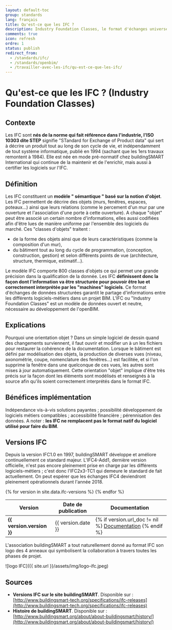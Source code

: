 ```yaml
---
layout: default-toc
group: standards
lang: français
title: Qu'est-ce que les IFC ?
description: Industry Foundation Classes, le format d'échanges universel
comments: true
icon: refresh
ordre: 1
status: publish
redirect_from:
  - /standards/ifc/
  - /standards/openbim/
  - /travailler-avec-les-ifc/qu-est-ce-que-les-ifc/
---
```


# Qu'est-ce que les IFC ? (Industry Foundation Classes)

## Contexte

Les IFC sont **nés de la norme qui fait référence dans l'industrie, l'ISO 10303 dite STEP** signifie "STandard for Exchange of Product data" qui sert à décrire un produit tout au long de son cycle de vie, et indépendamment de tout système informatique, publié en 1994 (sachant que les 1ers travaux remontent à 1984). Elle est née en mode pré-normatif chez buildingSMART International qui continue de la maintenir et de l'enrichir, mais aussi à certifier les logiciels sur l'IFC.

## Définition

Les IFC constituent un **modèle " sémantique " basé sur la notion d'objet**. Les IFC permettent de décrire des objets (murs, fenêtres, espaces, poteaux…) ainsi que leurs relations (comme le percement d'un mur par une ouverture et l'association d'une porte à cette ouverture). A chaque "objet" peut être associé un certain nombre d'informations, elles aussi codifiées afin d'être lues de manière uniforme par l'ensemble des logiciels du marché. Ces "classes d'objets" traitent :
- de la forme des objets ainsi que de leurs caractéristiques (comme la composition d'un mur),
- du bâtiment tout au long du cycle de programmation, (conception, construction, gestion) et selon différents points de vue (architecture, structure, thermique, estimatif...).

Le modèle IFC comporte 800 classes d'objets ce qui permet une grande précision dans la qualification de la donnée. Les IFC **définissent donc la façon dont l'information va être structurée pour pouvoir être lue et correctement interprétée par les "machines" logiciels**. Ce format d'échanges de données structurées garantit le partage d'informations entre les différents logiciels-métiers dans un projet BIM. L'IFC ou "Industry Foundation Classes" est un modèle de données ouvert et neutre, nécessaire au développement de l'openBIM.

## Explications

Pourquoi une orientation objet ? Dans un simple logiciel de dessin quand des changements surviennent, il faut ouvrir et modifier un à un les fichiers pour restaurer la cohérence de la documentation. Lorsque le bâtiment est défini par modélisation des objets, la production de diverses vues (niveau, axonométrie, coupe, nomenclature des fenêtres…) est facilitée, et si l'on supprime la fenêtre dans une quelconque de ces vues, les autres sont mises à jour automatiquement. Cette orientation "objet" implique d'être très précis sur la façon dont les éléments sont modélisés et renseignés à la source afin qu'ils soient correctement interprétés dans le format IFC.

## Bénéfices implémentation

Indépendance vis-à-vis solutions payantes ; possibilité développement de logiciels métiers compatibles ; accessibilité financière ; pérennisation des données.
A noter : **les IFC ne remplacent pas le format natif du logiciel utilisé pour faire du BIM**.

## Versions IFC

Depuis la version IFC1.0 en 1997, buildingSMART développe et améliore continuellement ce standard majeur. L'IFC4-Add1, dernière version officielle, n'est pas encore pleinement prise en charge par les différents logiciels-métiers ; c'est donc l'IFC2x3-TC1 qui demeure le standard de fait actuellement. On peut espérer que les échanges IFC4 deviendront pleinement opérationnels durant l'année 2018.

<table class="table table-responsive table-sm table-hover">
  <thead>
    <tr>
      <th>Version</th>
      <th>Date de publication</th>
      <th>Documentation</th>
    </tr>
  </thead>
  <tbody>
    {% for version in site.data.ifc-versions %}
    <tr {% if version.actuelle == "oui" %}class="table-success"{% endif %}>
      <td><b>{{ version.version }}</b></td>
      <td>{{ version.date }}</td>
      <td>
        {% if version.url_doc != nil %}
        <a href="{{ version.url_doc }}" target="_blank">Documentation</a>
        {% endif %}
      </td>
    </tr>
    {% endfor %}
  </tbody>
</table>

L'association buildingSMART a tout naturellement donné au format IFC son logo des 4 anneaux qui symbolisent la collaboration à travers toutes les phases de projet.

![logo IFC]({{ site.url }}/assets/img/logo-ifc.jpeg)

## Sources

* **Versions IFC sur le site buildingSMART**. Disponible sur :  [http://www.buildingsmart-tech.org/specifications/ifc-releases](http://www.buildingsmart-tech.org/specifications/ifc-releases)
* **Histoire de buildingSMART**. Disponible sur : [http://www.buildingsmart.org/about/about-buildingsmart/history/](http://www.buildingsmart.org/about/about-buildingsmart/history/)
